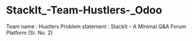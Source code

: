# StackIt_-Team-Hustlers-_Odoo

Team name : Hustlers 
Problem statement : StackIt – A Minimal Q&A Forum Platform (Sr. No. 2) 
